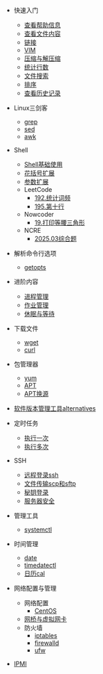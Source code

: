 * 快速入门
    * [查看帮助信息](/command-line-help.md)
    * [查看文件内容](/view-file-content.md)
    * [链接](/ln.md)
    * [VIM](/vim.md)
    * [压缩与解压缩](/tar.md)
    * [统计行数](/wc.md)
    * [文件搜索](/file-search.md)
    * [排序](/sort.md)
    * [查看历史记录](/history.md)
* Linux三剑客
    * [grep](/grep.md)
    * [sed](/sed.md)
    * [awk](/awk.md)
* Shell
    * [Shell基础使用](/shell/basic.md)
    * [花括号扩展](/shell/brace-expansion.md)
    * [参数扩展](/shell/parameter-expansion.md)
    * LeetCode
        * [192.统计词频](/shell/leetcode/word-frequency.md)
        * [195.第十行](/shell/leetcode/tenth-line.md)
    * Nowcoder
        * [19.打印等腰三角形](/shell/nowcoder/19-print-isosceles-triangle.md)
    * NCRE
        * [2025.03综合题](/shell/ncre.md)
* 解析命令行选项
    * [getopts](/shell/getopts.md)
* 进阶内容
    * [进程管理](/process-management.md)
    * [作业管理](/job.md)
    * [休眠与等待](/sleep-and-wait.md)
* 下载文件
    * [wget](/wget.md)
    * [curl](/curl.md)
* 包管理器
    * [yum](/package/yum.md)
    * [APT](/package/apt.md)
    * [APT换源](/package/apt-sources.md)
* [软件版本管理工具alternatives](alternatives.md)
* 定时任务
    * [执行一次](/at.md)
    * [执行多次](/crontab.md)
* SSH
    * [远程登录ssh](/ssh/ssh.md)
    * [文件传输scp和sftp](/ssh/file-transfer.md)
    * [秘钥登录](/ssh/public-key-authentication.md)
    * [服务器安全](/linux-ssh-change-port-and-prohibit-password.md)
* 管理工具
    * [systemctl](/systemctl.md)
    
* 时间管理
    * [date](/time/date.md)
    * [timedatectl](/time/timedatectl.md)
    * [日历cal](/time/cal.md)
* 网络配置与管理
    * 网络配置
        * [CentOS](/centos-network-config.md)
    * [网桥与虚拟网卡](/bridge-and-vlan.md)   
    * 防火墙
        * [iptables](/firewall-iptables.md)
        * [firewalld](firewall-firewalld.md)
        * [ufw](/firewall-ufw.md)
* [IPMI](/ipmi.md)
